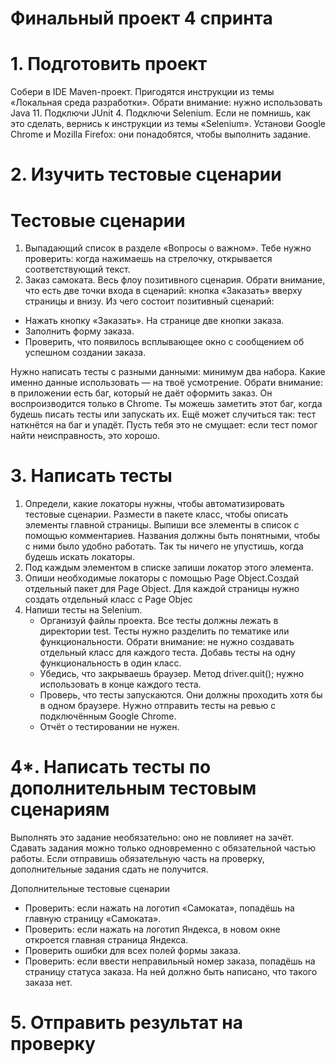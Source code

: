 # Финальный проект 4 спринта

# 1. Подготовить проект
Собери в IDE Maven-проект. Пригодятся инструкции из темы «Локальная среда разработки». Обрати внимание: нужно использовать Java 11.
Подключи JUnit 4.
Подключи Selenium. Если не помнишь, как это сделать, вернись к инструкции из темы «Selenium».
Установи Google Chrome и Mozilla Firefox: они понадобятся, чтобы выполнить задание.
# 2. Изучить тестовые сценарии
# Тестовые сценарии
1. Выпадающий список в разделе «Вопросы о важном». Тебе нужно проверить: когда нажимаешь на стрелочку, открывается соответствующий текст.
2. Заказ самоката. Весь флоу позитивного сценария. Обрати внимание, что есть две точки входа в сценарий: кнопка «Заказать» вверху страницы и внизу.
   Из чего состоит позитивный сценарий:
- Нажать кнопку «Заказать». На странице две кнопки заказа.
- Заполнить форму заказа.
- Проверить, что появилось всплывающее окно с сообщением об успешном создании заказа.

Нужно написать тесты с разными данными: минимум два набора. Какие именно данные использовать — на твоё усмотрение.
Обрати внимание: в приложении есть баг, который не даёт оформить заказ. Он воспроизводится только в Chrome.
Ты можешь заметить этот баг, когда будешь писать тесты или запускать их. Ещё может случиться так: тест наткнётся на баг и упадёт. Пусть тебя это не смущает: если тест помог найти неисправность, это хорошо.

# 3. Написать тесты
1. Определи, какие локаторы нужны, чтобы автоматизировать тестовые сценарии. Размести в пакете класс, чтобы описать элементы главной страницы. Выпиши все элементы в список с помощью комментариев. Названия должны быть понятными, чтобы с ними было удобно работать. Так ты ничего не упустишь, когда будешь искать локаторы.
2. Под каждым элементом в списке запиши локатор этого элемента.
3. Опиши необходимые локаторы с помощью Page Object.Создай отдельный пакет для Page Object.
   Для каждой страницы нужно создать отдельный класс с Page Objec
4. Напиши тесты на Selenium.
    - Организуй файлы проекта. Все тесты должны лежать в директории test. Тесты нужно разделить по тематике или функциональности. Обрати внимание: не нужно создавать отдельный класс для каждого теста. Добавь тесты на одну функциональность в один класс.
    - Убедись, что закрываешь браузер. Метод driver.quit(); нужно использовать в конце каждого теста.
    - Проверь, что тесты запускаются. Они должны проходить хотя бы в одном браузере. Нужно отправить тесты на ревью с подключённым Google Chrome.
    - Отчёт о тестировании не нужен.

# 4*. Написать тесты по дополнительным тестовым сценариям
Выполнять это задание необязательно: оно не повлияет на зачёт.
Сдавать задания можно только одновременно с обязательной частью работы. Если отправишь обязательную часть на проверку, дополнительные задания сдать не получится.

Дополнительные тестовые сценарии
- Проверить: если нажать на логотип «Самоката», попадёшь на главную страницу «Самоката».
- Проверить: если нажать на логотип Яндекса, в новом окне откроется главная страница Яндекса.
- Проверить ошибки для всех полей формы заказа.
- Проверить: если ввести неправильный номер заказа, попадёшь на страницу статуса заказа. На ней должно быть написано, что такого заказа нет.

# 5. Отправить результат на проверку